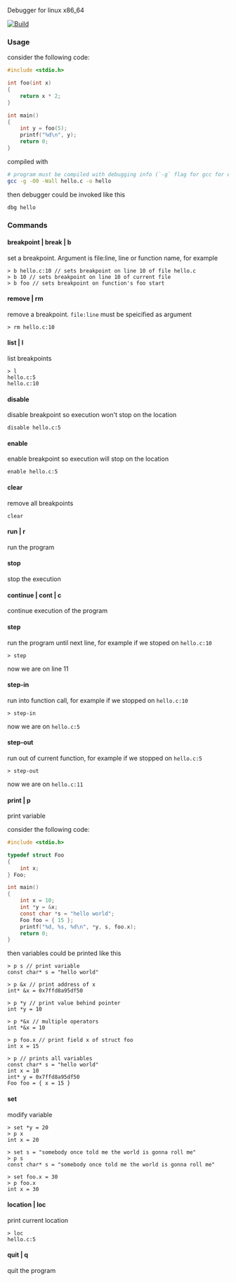 Debugger for linux x86_64

[![Build](https://github.com/vajexal/dbg/actions/workflows/ci.yml/badge.svg)](https://github.com/vajexal/dbg/actions/workflows/ci.yml)

### Usage

consider the following code:

```c
#include <stdio.h>

int foo(int x)
{
    return x * 2;
}

int main()
{
    int y = foo(5);
    printf("%d\n", y);
    return 0;
}
```

compiled with

```bash
# program must be compiled with debugging info (`-g` flag for gcc for example)
gcc -g -O0 -Wall hello.c -o hello
```

then debugger could be invoked like this

```bash
dbg hello
```

### Commands

#### breakpoint | break | b

set a breakpoint. Argument is file:line, line or function name, for example

```
> b hello.c:10 // sets breakpoint on line 10 of file hello.c
> b 10 // sets breakpoint on line 10 of current file
> b foo // sets breakpoint on function's foo start
```

#### remove | rm

remove a breakpoint. `file:line` must be speicified as argument

```
> rm hello.c:10
```

#### list | l

list breakpoints

```
> l
hello.c:5
hello.c:10
```

#### disable

disable breakpoint so execution won't stop on the location

```
disable hello.c:5
```

#### enable

enable breakpoint so execution will stop on the location

```
enable hello.c:5
```

#### clear

remove all breakpoints

```
clear
```

#### run | r

run the program

#### stop

stop the execution

#### continue | cont | c

continue execution of the program

#### step

run the program until next line, for example if we stoped on `hello.c:10`

```
> step
```

now we are on line 11

#### step-in

run into function call, for example if we stopped on `hello.c:10`

```
> step-in
```

now we are on `hello.c:5`

#### step-out

run out of current function, for example if we stopped on `hello.c:5`

```
> step-out
```

now we are on `hello.c:11`

#### print | p

print variable

consider the following code:

```c
#include <stdio.h>

typedef struct Foo
{
    int x;
} Foo;

int main()
{
    int x = 10;
    int *y = &x;
    const char *s = "hello world";
    Foo foo = { 15 };
    printf("%d, %s, %d\n", *y, s, foo.x);
    return 0;
}
```

then variables could be printed like this

```
> p s // print variable
const char* s = "hello world"

> p &x // print address of x
int* &x = 0x7ffd8a95df50

> p *y // print value behind pointer
int *y = 10

> p *&x // multiple operators
int *&x = 10

> p foo.x // print field x of struct foo
int x = 15

> p // prints all variables
const char* s = "hello world"
int x = 10
int* y = 0x7ffd8a95df50
Foo foo = { x = 15 }
```

#### set

modify variable

```
> set *y = 20
> p x
int x = 20

> set s = "somebody once told me the world is gonna roll me"
> p s
const char* s = "somebody once told me the world is gonna roll me"

> set foo.x = 30
> p foo.x
int x = 30
```

#### location | loc

print current location

```
> loc
hello.c:5
```

#### quit | q

quit the program
